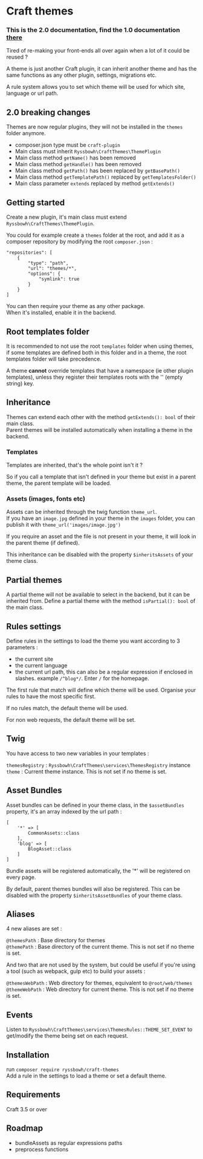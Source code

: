 # Craft themes

### This is the 2.0 documentation, find the 1.0 documentation [there](https://github.com/ryssbowh/craft-themes/blob/master/README1.md)

Tired of re-making your front-ends all over again when a lot of it could be reused ?

A theme is just another Craft plugin, it can inherit another theme and has the same functions as any other plugin, settings, migrations etc. 

A rule system allows you to set which theme will be used for which site, language or url path.

## 2.0 breaking changes

Themes are now regular plugins, they will not be installed in the `themes` folder anymore.

- composer.json type must be `craft-plugin`
- Main class must inherit `Ryssbowh\CraftThemes\ThemePlugin`
- Main class method `getName()` has been removed
- Main class method `getHandle()` has been removed
- Main class method `getPath()` has been replaced by `getBasePath()`
- Main class method `getTemplatePath()` replaced by `getTemplatesFolder()`
- Main class parameter `extends` replaced by method `getExtends()`

## Getting started

Create a new plugin, it's main class must extend `Ryssbowh\CraftThemes\ThemePlugin`.

You could for example create a `themes` folder at the root, and add it as a composer repository by modifying the root `composer.json` :

```
"repositories": [
    {
        "type": "path",
        "url": "themes/*",
        "options": {
            "symlink": true
        }
    }
]
```

You can then require your theme as any other package.  
When it's installed, enable it in the backend.

## Root templates folder

It is recommended to not use the root `templates` folder when using themes, if some templates are defined both in this folder and in a theme, the root templates folder will take precedence.

A theme **cannot** override templates that have a namespace (ie other plugin templates), unless they register their templates roots with the '' (empty string) key.

## Inheritance

Themes can extend each other with the method `getExtends(): bool` of their main class.  
Parent themes will be installed automatically when installing a theme in the backend.

### Templates 

Templates are inherited, that's the whole point isn't it ?

So if you call a template that isn't defined in your theme but exist in a parent theme, the parent template will be loaded.

### Assets (images, fonts etc)

Assets can be inherited through the twig function `theme_url`.  
If you have an `image.jpg` defined in your theme in the `images` folder, you can publish it with `theme_url('images/image.jpg')`  

If you require an asset and the file is not present in your theme, it will look in the parent theme (if defined).

This inheritance can be disabled with the property `$inheritsAssets` of your theme class.

## Partial themes

A partial theme will not be available to select in the backend, but it can be inherited from. Define a partial theme with the method `isPartial(): bool` of the main class.

## Rules settings

Define rules in the settings to load the theme you want according to 3 parameters :
- the current site
- the current language
- the current url path, this can also be a regular expression if enclosed in slashes. example `/^blog*/`. Enter `/` for the homepage.

The first rule that match will define which theme will be used. Organise your rules to have the most specific first.

If no rules match, the default theme will be used.

For non web requests, the default theme will be set.

## Twig

You have access to two new variables in your templates :

`themesRegistry` : `Ryssbowh\CraftThemes\services\ThemesRegistry` instance  
`theme` : Current theme instance. This is not set if no theme is set.  

## Asset Bundles

Asset bundles can be defined in your theme class, in the `$assetBundles` property, it's an array indexed by the url path :
```
[
	'*' => [
		CommonAssets::class
	],
	'blog' => [
		BlogAsset::class
	]
]
```

Bundle assets will be registered automatically, the '\*' will be registered on every page.

By default, parent themes bundles will also be registered. This can be disabled with the property `$inheritsAssetBundles` of your theme class.

## Aliases

4 new aliases are set :

`@themesPath` : Base directory for themes  
`@themePath` : Base directory of the current theme. This is not set if no theme is set.

And two that are not used by the system, but could be useful if you're using a tool (such as webpack, gulp etc) to build your assets :

`@themesWebPath` : Web directory for themes, equivalent to `@root/web/themes`  
`@themeWebPath` : Web directory for current theme. This is not set if no theme is set.

## Events

Listen to `Ryssbowh\CraftThemes\services\ThemesRules::THEME_SET_EVENT` to get/modify the theme being set on each request.

## Installation

run `composer require ryssbowh/craft-themes`  
Add a rule in the settings to load a theme or set a default theme.  

## Requirements

Craft 3.5 or over

## Roadmap

- bundleAssets as regular expressions paths  
- preprocess functions
